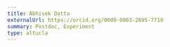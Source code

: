 ```yaml
---
title: Abhisek Datta
externalUrl: https://orcid.org/0000-0003-2695-7719
summary: Postdoc, Experiment
type: altucla
---
```


